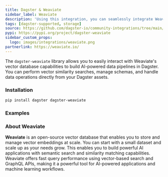 ```yaml
---
title: Dagster & Weaviate
sidebar_label: Weaviate
description: 'Using this integration, you can seamlessly integrate Weaviate into your Dagster workflows, leveraging Weaviates data warehousing capabilities for your data pipelines.'
tags: [dagster-supported, storage]
source: https://github.com/dagster-io/community-integrations/tree/main/libraries/dagster-weaviate
pypi: https://pypi.org/project/dagster-weaviate
sidebar_custom_props:
  logo: images/integrations/weaviate.png
partnerlink: https://weaviate.io/
---
```


The `dagster-weaviate` library allows you to easily interact with Weaviate's vector database capabilities to build AI-powered data pipelines in Dagster. You can perform vector similarity searches, manage schemas, and handle data operations directly from your Dagster assets.

### Installation

```bash
pip install dagster dagster-weaviate
```

### Examples

<CodeExample path="docs_snippets/docs_snippets/integrations/weaviate.py" language="python" />

### About Weaviate

**Weaviate** is an open-source vector database that enables you to store and manage vector embeddings at scale. You can start with a small dataset and scale up as your needs grow. This enables you to build powerful AI applications with semantic search and similarity matching capabilities. Weaviate offers fast query performance using vector-based search and GraphQL APIs, making it a powerful tool for AI-powered applications and machine learning workflows.
